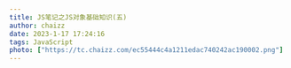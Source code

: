 ```yaml
---
title: JS笔记之JS对象基础知识(五)
author: chaizz
date: 2023-1-17 17:24:16
tags: JavaScript
photo: ["https://tc.chaizz.com/ec55444c4a1211edac740242ac190002.png"]
---
```


​          

<!--more-->



# 